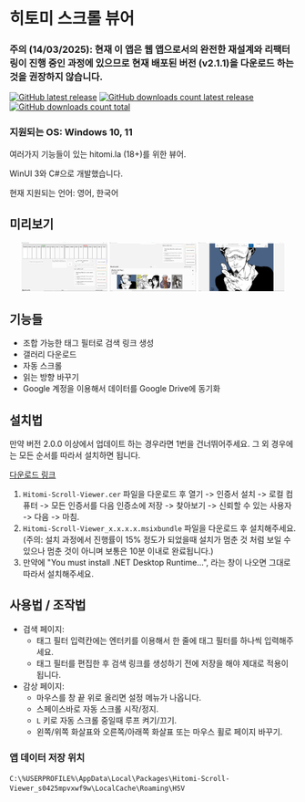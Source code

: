 # 히토미 스크롤 뷰어

### 주의 (14/03/2025): 현재 이 앱은 웹 앱으로서의 완전한 재설계와 리팩터링이 진행 중인 과정에 있으므로 현재 배포된 버전 (v2.1.1)을 다운로드 하는것을 권장하지 않습니다.

[![GitHub latest release](https://img.shields.io/github/release/kaismic/Hitomi-Scroll-Viewer.svg?logo=github)](https://github.com/kaismic/Hitomi-Scroll-Viewer/releases/latest)
[![GitHub downloads count latest release](https://img.shields.io/badge/dynamic/json?url=https%3A%2F%2Fapi.github.com%2Frepos%2Fkaismic%2FHitomi-Scroll-Viewer%2Freleases%2Flatest&query=%24.assets%5B%3F(%2Fmsixbundle%2F.test(%40.name))%5D.download_count&label=downloads%40latest&color=9BC913
)](https://github.com/kaismic/Hitomi-Scroll-Viewer/releases/latest)
[![GitHub downloads count total](https://img.shields.io/github/downloads/kaismic/Hitomi-Scroll-Viewer/total.svg?logo=github)](https://github.com/kaismic/Hitomi-Scroll-Viewer/releases)


### 지원되는 OS: Windows 10, 11

여러가지 기능들이 있는 hitomi.la (18+)를 위한 뷰어.

WinUI 3와 C#으로 개발했습니다.

현재 지원되는 언어: 영어, 한국어

## 미리보기
<div align="center">
    <img src="./resources/preview_image_1.png" style="width: 30%;">
    <img src="./resources/preview_image_2.png" style="width: 30%;">
    <img src="./resources/preview_image_3.png" style="width: 30%;">
</div>

## 기능들
- 조합 가능한 태그 필터로 검색 링크 생성
- 갤러리 다운로드
- 자동 스크롤
- 읽는 방향 바꾸기
- Google 계정을 이용해서 데이터를 Google Drive에 동기화

## 설치법
만약 버전 2.0.0 이상에서 업데이트 하는 경우라면 1번을 건너뛰어주세요. 그 외 경우에는 모든 순서를 따라서 설치하면 됩니다.

[다운로드 링크](https://github.com/kaismic/Hitomi-Scroll-Viewer/releases/latest)
1. `Hitomi-Scroll-Viewer.cer` 파일을 다운로드 후 열기 -> 인증서 설치 -> 로컬 컴퓨터 -> 모든 인증서를 다음 인증소에 저장 -> 찾아보기 -> 신뢰할 수 있는 사용자 -> 다음 -> 마침.
2. `Hitomi-Scroll-Viewer_x.x.x.x.msixbundle`  파일을 다운로드 후 설치해주세요. (주의: 설치 과정에서 진행률이 15% 정도가 되었을때 설치가 멈춘 것 처럼 보일 수 있으나 멈춘 것이 아니며 보통은 10분 이내로 완료됩니다.)
3. 만약에 "You must install .NET Desktop Runtime...", 라는 창이 나오면 그대로 따라서 설치해주세요.

## 사용법 / 조작법
- 검색 페이지:
    - 태그 필터 입력칸에는 엔터키를 이용해서 한 줄에 태그 필터를 하나씩 입력해주세요.
    - 태그 필터를 편집한 후 검색 링크를 생성하기 전에 저장을 해야 제대로 적용이 됩니다.
- 감상 페이지:
    - 마우스를 창 끝 위로 올리면 설정 메뉴가 나옵니다.
    - 스페이스바로 자동 스크롤 시작/정지.
    - `L` 키로 자동 스크롤 중일때 루프 켜기/끄기.
    - 왼쪽/위쪽 화살표와 오른쪽/아래쪽 화살표 또는 마우스 휠로 페이지 바꾸기.

### 앱 데이터 저장 위치
`C:\%USERPROFILE%\AppData\Local\Packages\Hitomi-Scroll-Viewer_s0425mpvxwf9w\LocalCache\Roaming\HSV`
